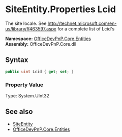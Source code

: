 # SiteEntity.Properties Lcid
 The site locale. See http://technet.microsoft.com/en-us/library/ff463597.aspx for a complete list of Lcid's   

**Namespace:** [OfficeDevPnP.Core.Entities](OfficeDevPnP.Core.Entities.md)  
**Assembly:** OfficeDevPnP.Core.dll  
## Syntax
```C#
public uint Lcid { get; set; }
```

### Property Value
Type: System.UInt32  

## See also
- [SiteEntity](OfficeDevPnP.Core.Entities.SiteEntity.md) 
- [OfficeDevPnP.Core.Entities](OfficeDevPnP.Core.Entities.md) 
